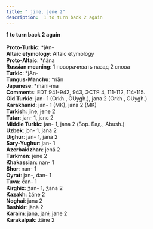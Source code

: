 ```yaml
---
title: " jine, jene 2"
description:  1 to turn back 2 again
---
```

<p data-pagefind-weight="0.5">
<strong> 1 to turn back 2 again</strong><br><br>
<strong>Proto-Turkic</strong>:  *jAn-<br>
<strong>Altaic etymology</strong>:  Altaic etymology<br>
<strong> Proto-Altaic</strong>:  *ńā̀na<br>
<strong>Russian meaning</strong>:  1 поворачивать назад 2 снова<br>
<strong>Turkic</strong>:  *jAn-<br>
<strong>Tungus-Manchu</strong>:  *ńān<br>
<strong>Japanese</strong>:  *mani-ma<br>
<strong>Comments</strong>:  EDT 941-942, 943, ЭСТЯ 4, 111-112, 114-115.<br>
<strong>Old Turkic</strong>:  jan- 1 (Orkh., OUygh.), jana 2 (Orkh., OUygh.)<br>
<strong>Karakhanid</strong>:  jan- 1 (MK), jana 2 (MK)<br>
<strong>Turkish</strong>:  jine, jene 2<br>
<strong>Tatar</strong>:  jan- 1, jɛnɛ 2<br>
<strong>Middle Turkic</strong>:  jan- 1, jana 2 (Бор. Бад., Abush.)<br>
<strong>Uzbek</strong>:  jɔn- 1, jana 2<br>
<strong>Uighur</strong>:  jan- 1, jana 2<br>
<strong>Sary-Yughur</strong>:  jan- 1<br>
<strong>Azerbaidzhan</strong>:  jenä 2<br>
<strong>Turkmen</strong>:  jene 2<br>
<strong>Khakassian</strong>:  nan- 1<br>
<strong>Shor</strong>:  nan- 1<br>
<strong>Oyrat</strong>:  jan-, d́an- 1<br>
<strong>Tuva</strong>:  čan- 1<br>
<strong>Kirghiz</strong>:  ǯan- 1, ǯana 2<br>
<strong>Kazakh</strong>:  žäne 2<br>
<strong>Noghai</strong>:  jana 2<br>
<strong>Bashkir</strong>:  jänä 2<br>
<strong>Karaim</strong>:  jana, janɨ, jane 2<br>
<strong>Karakalpak</strong>:  žäne 2<br>

</p>
